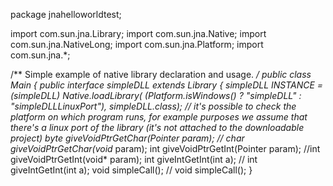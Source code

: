 package jnahelloworldtest;

import com.sun.jna.Library;
import com.sun.jna.Native;
import com.sun.jna.NativeLong;
import com.sun.jna.Platform;
import com.sun.jna.*;

/** Simple example of native library declaration and usage. */
public class Main {
    public interface simpleDLL extends Library {
        simpleDLL INSTANCE = (simpleDLL) Native.loadLibrary(
            (Platform.isWindows() ? "simpleDLL" : "simpleDLLLinuxPort"), simpleDLL.class);
        // it's possible to check the platform on which program runs, for example purposes we assume that there's a linux port of the library (it's not attached to the downloadable project)
        byte giveVoidPtrGetChar(Pointer param); // char giveVoidPtrGetChar(void* param);
        int giveVoidPtrGetInt(Pointer param);   //int giveVoidPtrGetInt(void* param);
        int giveIntGetInt(int a);               // int giveIntGetInt(int a);
        void simpleCall();                      // void simpleCall();
    }
